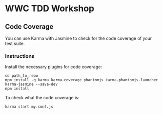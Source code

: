 # WWC TDD Workshop
## Code Coverage
You can use Karma with Jasmine to check for the code coverage of your test suite. 
### Instructions  
Install the necessary plugins for code coverage: 

```
cd path_to_repo
npm install -g karma karma-coverage phantomjs karma-phantomjs-launcher karma-jasmine --save-dev 
npm install
```
To check what the code coverage is:
```
karma start my.conf.js
```

